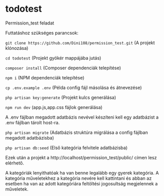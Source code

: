 # todotest
Permission_test feladat

Futtatáshoz szükséges parancsok:

`git clone https://github.com/Dini108/permission_test.git`
(A projekt klónozása)

`cd todotest`
(Projekt gyökér mappájába jutás)

`composer install`
(Composer dependenciák telepítése)

`npm i`
(NPM dependenciák telepítése)

`cp .env.example .env`
(Példa config fájl másolása és átnevezése)

`php artisan key:generate`
(Projekt kulcs generálása)

`npm run dev`
(app.js,app.css fájlok generálása)

A .env fájlban megadott adatbázis nevével készíteni kell egy adatbázist a .env fájlban tárolt host-ra.

`php artisan migrate`
(Adatbázis struktúra migrálása a config fájlban megadott adatbázisba)

`php artisan db:seed`
(Első kategória felvitele adatbázisba)

Ezek után a projekt a http://localhost/permission_test/public/ címen lesz elérhető.

A kategóriák lenyithatóak ha van benne legalább egy gyerek kategória.
A kategória műveletekhez a kategória nevére kell kattintani és abban az esetben ha van az adott kategóriára feltöltési jogosultság megjelennek a műveletek.

